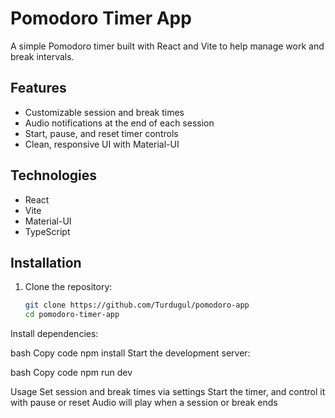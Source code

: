 # Pomodoro Timer App

A simple Pomodoro timer built with React and Vite to help manage work and break intervals.

## Features

- Customizable session and break times
- Audio notifications at the end of each session
- Start, pause, and reset timer controls
- Clean, responsive UI with Material-UI

## Technologies

- React
- Vite
- Material-UI
- TypeScript

## Installation

1. Clone the repository:
   ```bash
   git clone https://github.com/Turdugul/pomodoro-app
   cd pomodoro-timer-app


Install dependencies:

bash
Copy code
npm install
Start the development server:

bash
Copy code
npm run dev

Usage
Set session and break times via settings
Start the timer, and control it with pause or reset
Audio will play when a session or break ends